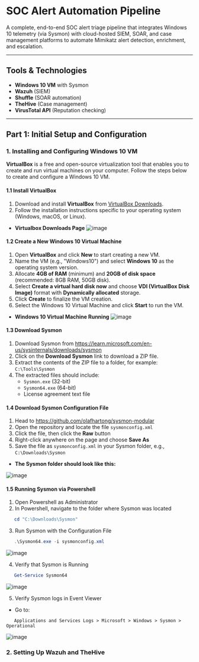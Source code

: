 # SOC Alert Automation Pipeline

A complete, end-to-end SOC alert triage pipeline that integrates Windows 10 telemetry (via Sysmon) with cloud-hosted SIEM, SOAR, and case management platforms to automate Mimikatz alert detection, enrichment, and escalation.

---

## Tools & Technologies

- **Windows 10 VM** with Sysmon
- **Wazuh** (SIEM)
- **Shuffle** (SOAR automation)
- **TheHive** (Case management)
- **VirusTotal API** (Reputation checking)

---

## Part 1: Initial Setup and Configuration

### 1. Installing and Configuring Windows 10 VM 

**VirtualBox** is a free and open-source virtualization tool that enables you to create and run virtual machines on your computer. Follow the steps below to create and configure a Windows 10 VM.

#### 1.1 Install VirtualBox
1. Download and install **VirtualBox** from [VirtualBox Downloads](https://www.virtualbox.org/wiki/Downloads).
2. Follow the installation instructions specific to your operating system (Windows, macOS, or Linux).

- **Virtualbox Downloads Page**
![image](https://github.com/user-attachments/assets/2d9c2ff8-adab-4eb7-892b-7e5dea98cf99)

#### 1.2 Create a New Windows 10 Virtual Machine
1. Open **VirtualBox** and click **New** to start creating a new VM.
2. Name the VM (e.g., "Windows10") and select **Windows 10** as the operating system version.
3. Allocate **4GB of RAM** (minimum) and **20GB of disk space** (recommended: 8GB RAM, 50GB disk).
4. Select **Create a virtual hard disk now** and choose **VDI (VirtualBox Disk Image)** format with **Dynamically allocated** storage.
5. Click **Create** to finalize the VM creation.
6. Select the Windows 10 Virtual Machine and click **Start** to run the VM.

- **Windows 10 Virtual Machine Running**
![image](https://github.com/user-attachments/assets/506d1411-27de-4d89-bfc7-c055f131641e)


#### 1.3 Download Sysmon

1. Download Sysmon from https://learn.microsoft.com/en-us/sysinternals/downloads/sysmon
2. Click on the **Download Sysmon** link to download a ZIP file.
3. Extract the contents of the ZIP file to a folder, for example: `C:\Tools\Sysmon`
4. The extracted files should include:
     - `Sysmon.exe` (32-bit)
     - `Sysmon64.exe` (64-bit)
     - License agreement text file

#### 1.4 Download Sysmon Configuration File

1. Head to https://github.com/olafhartong/sysmon-modular
2. Open the repository and locate the file `sysmonconfig.xml`
3. Click the file, then click the **Raw** button
4. Right-click anywhere on the page and choose **Save As**
5. Save the file as `sysmonconfig.xml` in your Sysmon folder, e.g., `C:\Downloads\Sysmon`

- **The Sysmon folder should look like this:**

![image](https://github.com/user-attachments/assets/96ec249f-129b-476d-be6a-4aa09b07efa3)

#### 1.5 Running Sysmon via Powershell

1. Open Powershell as Administrator
2. In Powershell, navigate to the folder where Sysmon was located
```powershell
   cd "C:\Downloads\Sysmon"
```
3. Run Sysmon with the Configuration File
```powershell
   .\Sysmon64.exe -i sysmonconfig.xml
```
![image](https://github.com/user-attachments/assets/49689296-824d-402a-98a2-85339b9556e5)

4. Verify that Sysmon is Running
```powershell
   Get-Service Sysmon64
```
![image](https://github.com/user-attachments/assets/faf6c6a5-9148-4493-be8b-ecb05b097591)

5. Verify Sysmon logs in Event Viewer

- Go to:
```Settings
   Applications and Services Logs > Microsoft > Windows > Sysmon > Operational
```
![image](https://github.com/user-attachments/assets/69e4bc39-6727-4931-a485-9eb6be50ca22)


### 2. Setting Up Wazuh and TheHive

